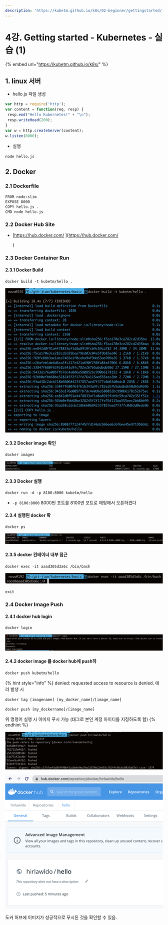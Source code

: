 ```yaml
---
description: 'https://kubetm.github.io/k8s/02-beginner/gettingstarted/'
---
```


# 4강. Getting started - Kubernetes - 실습 \(1\)

{% embed url="https://kubetm.github.io/k8s/" %}

## 1. linux 서버

* hello.js 파일 생성

```javascript
var http = require('http');
var content = function(req, resp) {
 resp.end("Hello Kubernetes!" + "\n");
 resp.writeHead(200);
}
var w = http.createServer(content);
w.listen(8000);
```

* 실행

`node hello.js`



## 2. Docker

### 2.1 Dockerfile

```text
FROM node:slim
EXPOSE 8000
COPY hello.js .
CMD node hello.js
```

### 2.2 Docker Hub Site

* [https://hub.docker.com/ ](https://hub.docker.com/

  )

### 2.3 Docker Container Run

#### 2.3.1 Docker Build

`docker build -t kubetm/hello .`

![](../.gitbook/assets/2021-08-11-8.36.07.png)

#### 2.3.2 Docker image 확인

`docker images`

![](../.gitbook/assets/2021-08-11-8.36.25.png)

#### 2.3.3 Docker 실행

`docker run -d -p 8100:8000 kubetm/hello`

* `-p 8100:8000` 8000번 포트를 8100번 포트로 매핑해서 오픈하겠다

#### 2.3.4 실행된 docker 확

`docker ps`

![](../.gitbook/assets/2021-08-11-8.38.41.png)

#### 2.3.5 docker 컨테이너 내부 접근

`docker exec -it aaad305d3a6c /bin/bash`

![](../.gitbook/assets/2021-08-11-8.40.09.png)

`exit`

### 2.4 Docker Image Push

#### 2.4.1 docker hub login

`docker login`

![](../.gitbook/assets/2021-08-11-8.48.14.png)

#### 2.4.2 docker image 를 docker hub에 push하

`docker push kubetm/hello`

{% hint style="info" %}
denied: requested access to resource is denied. 에러 발생 시

`docker tag [imagename] [my_docker_name]/[image_name]`

`docker push [my_dockername]/[image_name]`

위 명령어 실행 시 이미지 푸시 가능 \(태그로 본인 계정 아이디를 지정하도록 함\)
{% endhint %}

![](../.gitbook/assets/2021-08-11-9.01.33.png)

![](../.gitbook/assets/2021-08-11-9.02.43.png)

도커 허브에 이미지가 성공적으로 푸시된 것을 확인할 수 있음.

### 

